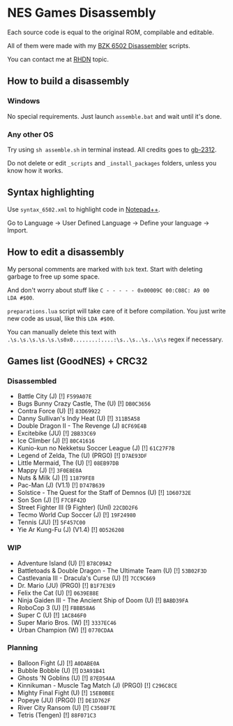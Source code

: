 # NES Games Disassembly

Each source code is equal to the original ROM, compilable and editable.

All of them were made with my [BZK 6502 Disassembler](https://github.com/cyneprepou4uk/BZK-6502-Disassembler) scripts.

You can contact me at [RHDN](https://www.romhacking.net/forum/index.php?topic=32220.0) topic.



## How to build a disassembly

### Windows

No special requirements. Just launch `assemble.bat` and wait until it's done.

### Any other OS

Try using `sh assemble.sh` in terminal instead. All credits goes to [gb-2312](https://github.com/gb-2312).

Do not delete or edit `_scripts` and `_install_packages` folders, unless you know how it works.



## Syntax highlighting

Use `syntax_6502.xml` to highlight code in [Notepad++](https://notepad-plus-plus.org/).

Go to Language -> User Defined Language -> Define your language -> Import.



## How to edit a disassembly

My personal comments are marked with `bzk` text. Start with deleting garbage to free up some space.

And don't worry about stuff like `C - - - - - 0x00009C 00:C08C: A9 00     LDA #$00`.

`preparations.lua` script will take care of it before compilation. You just write new code as usual, like this `LDA #$00`.

You can manually delete this text with `.\s.\s.\s.\s.\s.\s0x0........:....:\s..\s..\s..\s\s` regex if necessary.



## Games list (GoodNES) + CRC32

### Disassembled
* Battle City (J) [!] `F599A07E`
* Bugs Bunny Crazy Castle, The (U) [!] `DB0C3656`
* Contra Force (U) [!] `83D69922`
* Danny Sullivan's Indy Heat (U) [!] `311B5A58`
* Double Dragon II - The Revenge (J) `8CF69E4B`
* Excitebike (JU) [!] `2BB33C69`
* Ice Climber (J) [!] `80C41616`
* Kunio-kun no Nekketsu Soccer League (J) [!] `61C27F7B`
* Legend of Zelda, The (U) (PRG0) [!] `D7AE93DF`
* Little Mermaid, The (U) [!] `08EB97DB`
* Mappy (J) [!] `3F0E8E0A`
* Nuts & Milk (J) [!] `11879FE8`
* Pac-Man (J) (V1.1) [!] `D747B639`
* Solstice - The Quest for the Staff of Demnos (U) [!] `1D60732E`
* Son Son (J) [!] `F7C8F42D`
* Street Fighter III (9 Fighter) (Unl) `22CDD2F6`
* Tecmo World Cup Soccer (J) [!] `19F24980`
* Tennis (JU) [!] `5F457C00`
* Yie Ar Kung-Fu (J) (V1.4) [!] `0D526208`



### WIP
* Adventure Island (U) [!] `B78C09A2`
* Battletoads & Double Dragon - The Ultimate Team (U) [!] `53B02F3D`
* Castlevania III - Dracula's Curse (U) [!] `7CC9C669`
* Dr. Mario (JU) (PRG0) [!] `B1F7E3E9`
* Felix the Cat (U) [!] `0639E88E`
* Ninja Gaiden III - The Ancient Ship of Doom (U) [!] `BABD39FA`
* RoboCop 3 (U) [!] `FBBB58A6`
* Super C (U) [!] `1AC846F0`
* Super Mario Bros. (W) [!] `3337EC46`
* Urban Champion (W) [!] `0770CDAA`



### Planning
* Balloon Fight (J) [!] `A0DABE0A`
* Bubble Bobble (U) [!] `D3A91B41`
* Ghosts 'N Goblins (U) [!] `87ED54AA`
* Kinnikuman - Muscle Tag Match (J) (PRG0) [!] `C296C8CE`
* Mighty Final Fight (U) [!] `15EB0BEE`
* Popeye (JU) (PRG0) [!] `DE1D762F`
* River City Ransom (U) [!] `C3508F7E`
* Tetris (Tengen) [!] `88F071C3`
